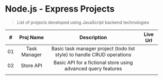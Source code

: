 # Node.js - Express Projects
> List of projects developed using JavaScript backend technologies

|  # |   Proj Name  |                               Description                              | Live Url |
|:--:|:------------:|:----------------------------------------------------------------------:|:--------:|
| 01 | Task Manager | Basic task manager project (todo list style) to handle CRUD operations |          |
| 02 | Store API    | Basic API for a fictional store using advanced query features          |          |
|    |              |                                                                        |          |
 